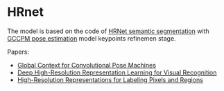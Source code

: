 # HRnet

The model is based on the code of [HRNet semantic segmentation](https://github.com/HRNet/HRNet-Semantic-Segmentation/tree/HRNet-OCR) with [GCCPM pose estimation](https://github.com/Daniil-Osokin/gccpm-look-into-person-cvpr19.pytorch/) model keypoints refinemen stage.


Papers:
* [Global Context for Convolutional Pose Machines](https://arxiv.org/pdf/1906.04104.pdf)
* [Deep High-Resolution Representation Learning for Visual Recognition](https://arxiv.org/pdf/1908.07919.pdf)
* [High-Resolution Representations for Labeling Pixels and Regions](https://arxiv.org/pdf/1904.04514.pdf)